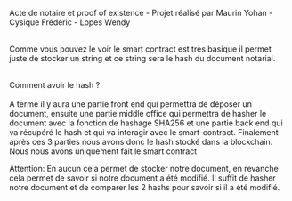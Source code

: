 Acte de notaire et proof of existence - Projet réalisé par Maurin Yohan - Cysique Frédéric - Lopes Wendy

<br>Comme vous pouvez le voir le smart contract est très basique il permet juste de stocker un string et ce string sera le hash du document notarial. </br>


<br>Comment avoir le hash ?</br>
<br>A terme il y aura une partie front end qui permettra de déposer un document, ensuite une partie middle office qui permettra de hasher le document avec la fonction de hashage SHA256 et une partie back end qui va récupéré le hash et qui va interagir avec le smart-contract. Finalement après ces  3 parties nous avons donc le hash stocké dans la blockchain. Nous nous avons uniquement fait le smart contract </br>


Attention: En aucun cela permet de stocker notre document, en revanche cela permet de savoir si notre document a été modifié. Il suffit de hasher notre document et de comparer les 2 hashs pour savoir si il a été modifié. 
